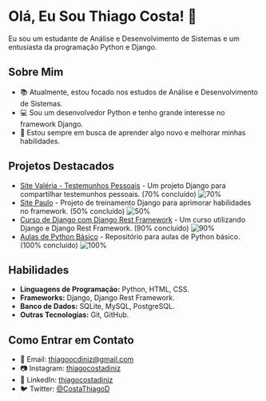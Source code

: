 # Olá, Eu Sou Thiago Costa! 👋

Eu sou um estudante de Análise e Desenvolvimento de Sistemas e um entusiasta da programação Python e Django.

## Sobre Mim
- 📚 Atualmente, estou focado nos estudos de Análise e Desenvolvimento de Sistemas.
- 💻 Sou um desenvolvedor Python e tenho grande interesse no framework Django.
- 🌱 Estou sempre em busca de aprender algo novo e melhorar minhas habilidades.

## Projetos Destacados
- [Site Valéria - Testemunhos Pessoais](https://github.com/ThiagoCostaD/SiteValeria) - Um projeto Django para compartilhar testemunhos pessoais. (70% concluído) ![70%](https://progress-bar.dev/70)
- [Site Paulo](https://github.com/ThiagoCostaD/SitePaulo) - Projeto de treinamento Django para aprimorar habilidades no framework. (50% concluído) ![50%](https://progress-bar.dev/50)
- [Curso de Django com Django Rest Framework](https://github.com/ThiagoCostaD/CursoDeDjango) - Um curso utilizando Django e Django Rest Framework. (90% concluído) ![90%](https://progress-bar.dev/90)
- [Aulas de Python Básico](https://github.com/ThiagoCostaD/Aulas_Python) - Repositório para aulas de Python básico. (100% concluído) ![100%](https://progress-bar.dev/100)


## Habilidades
- **Linguagens de Programação:** Python, HTML, CSS.
- **Frameworks:** Django, Django Rest Framework.
- **Banco de Dados:** SQLite, MySQL, PostgreSQL.
- **Outras Tecnologias:** Git, GitHub.

## Como Entrar em Contato
- 📧 Email: thiagoocdiniz@gmail.com
- 📷 Instagram: [thiagocostadiniz](https://www.instagram.com/thiagocostadiniz/)
- 💼 LinkedIn: [thiagocostadiniz](https://www.linkedin.com/in/thiagocostadiniz/)
- 🐦 Twitter: [@CostaThiagoD](https://twitter.com/CostaThiagoD)
